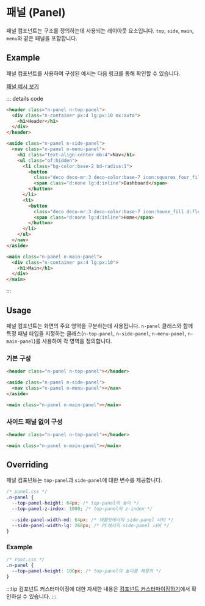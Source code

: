 <script setup></script>

# 패널 (Panel)

패널 컴포넌트는 구조를 정의하는데 사용되는 레이아웃 요소입니다. `top`, `side`, `main`, `menu`와 같은 패널을 포함합니다.

<QuickLinks :componentName="'Panel'"/>

## Example

패널 컴포넌트를 사용하여 구성된 예시는 다음 링크를 통해 확인할 수 있습니다.

<a href="/newtil-css/components/demo/panel.html" class="n-btn color:base-1 txt-deco-ln:none w:100p">
  <span class="deco deco-pos:right deco-color:base-1  deco-size:2 icon:arrow_right">
    패널 예시 보기
  </span>
</a>

::: details code

```html
<header class="n-panel n-top-panel">
  <div class="n-container px:4 lg:px:10 mx:auto">
    <h1>Header</h1>
  </div>
</header>

<aside class="n-panel n-side-panel">
  <nav class="n-panel n-menu-panel">
    <h1 class="text-align:center mb:4">Nav</h1>
    <ul class="of:hidden">
      <li class="bg-color:base-2 bd-radius:1">
        <button
          class="deco deco-mr:3 deco-color:base-7 icon:squares_four_fill d:flex ai:center p:2 pl:3 font-size:2 font-weight:2 cursor:pointer white-space:nowrap">
          <span class="d:none lg:d:inline">Dashboard</span>
        </button>
      </li>
      <li>
        <button
          class="deco deco-mr:3 deco-color:base-7 icon:house_fill d:flex ai:center p:2 pl:3 font-size:2 font-weight:2 cursor:pointer white-space:nowrap">
          <span class="d:none lg:d:inline">Home</span>
        </button>
      </li>
    </ul>
  </nav>
</aside>

<main class="n-panel n-main-panel">
  <div class="n-container px:4 lg:px:10">
    <h1>Main</h1>
  </div>
</main>
```

:::

## Usage

패널 컴포넌트는 화면의 주요 영역을 구분하는데 사용됩니다. `n-panel` 클래스와 함께 특정 패널 타입을 지정하는 클래스(`n-top-panel`, `n-side-panel`, `n-menu-panel`, `n-main-panel`)를 사용하여 각 영역을 정의합니다.

### 기본 구성

```html
<header class="n-panel n-top-panel"></header>

<aside class="n-panel n-side-panel">
  <nav class="n-panel n-menu-panel"></nav>
</aside>

<main class="n-panel n-main-panel"></main>
```

### 사이드 패널 없이 구성

```html
<header class="n-panel n-top-panel"></header>

<main class="n-panel n-main-panel"></main>
```

## Overriding

패널 컴포넌트는 `top-panel`과 `side-panel`에 대한 변수를 제공합니다.

```css
/* panel.css */
.n-panel {
  --top-panel-height: 64px; /* top-panel의 높이 */
  --top-panel-z-index: 1000; /* top-panel의 z-index */

  --side-panel-width-md: 64px; /* 태블릿에서의 side-panel 너비 */
  --side-panel-width-lg: 260px; /* PC에서의 side-panel 너비 */
}
```

### Example

```css
/* root.css */
.n-panel {
  --top-panel-height: 100px; /* top-panel의 높이를 재정의 */
}
```

:::tip
컴포넌트 커스터마이징에 대한 자세한 내용은 [컴포넌트 커스터마이징하기](/guide/getting-started-component#customize-components)에서 확인하실 수 있습니다.
:::

<QuickLinks :componentName="'Panel'"/>
